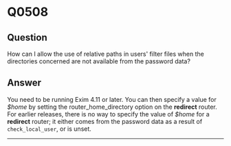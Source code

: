 Q0508
=====

Question
--------

How can I allow the use of relative paths in users' filter files when
the directories concerned are not available from the password data?

Answer
------

You need to be running Exim 4.11 or later. You can then specify a value
for *\$home* by setting the router\_home\_directory option on the
**redirect** router. For earlier releases, there is no way to specify
the value of *\$home* for a **redirect** router; it either comes from
the password data as a result of `check_local_user`, or is unset.

* * * * *
